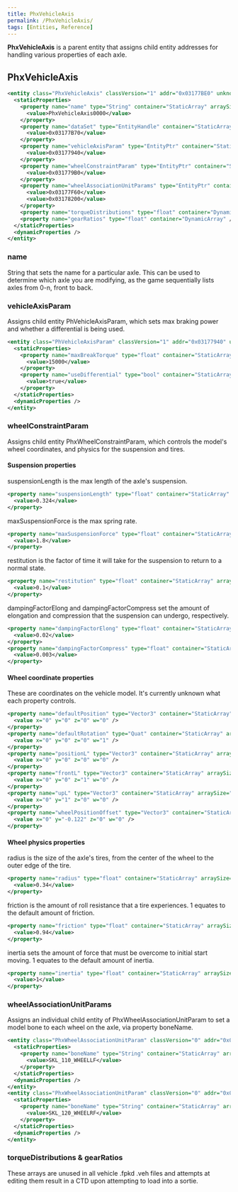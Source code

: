 ```yaml
---
title: PhxVehicleAxis
permalink: /PhxVehicleAxis/
tags: [Entities, Reference]
---
```


<b>PhxVehicleAxis</b> is a parent entity that assigns child entity
addresses for handling various properties of each axle.

## PhxVehicleAxis

```xml
<entity class="PhxVehicleAxis" classVersion="1" addr="0x03177BE0" unknown1="128" unknown2="212203">
  <staticProperties>
    <property name="name" type="String" container="StaticArray" arraySize="1">
      <value>PhxVehicleAxis0000</value>
    </property>
    <property name="dataSet" type="EntityHandle" container="StaticArray" arraySize="1">
      <value>0x03177B70</value>
    </property>
    <property name="vehicleAxisParam" type="EntityPtr" container="StaticArray" arraySize="1">
      <value>0x03177940</value>
    </property>
    <property name="wheelConstraintParam" type="EntityPtr" container="StaticArray" arraySize="1">
      <value>0x031779B0</value>
    </property>
    <property name="wheelAssociationUnitParams" type="EntityPtr" container="DynamicArray" arraySize="2">
      <value>0x03177F60</value>
      <value>0x03178200</value>
    </property>
    <property name="torqueDistributions" type="float" container="DynamicArray" />
    <property name="gearRatios" type="float" container="DynamicArray" />
  </staticProperties>
  <dynamicProperties />
</entity>
```



### name

String that sets the name for a particular axle. This can be used to
determine which axle you are modifying, as the game sequentially lists
axles from 0-n, front to back.


### vehicleAxisParam

Assigns child entity PhVehicleAxisParam, which sets max braking power
and whether a differential is being used.

```xml
<entity class="PhVehicleAxisParam" classVersion="1" addr="0x03177940" unknown1="32" unknown2="212205">
  <staticProperties>
    <property name="maxBreakTorque" type="float" container="StaticArray" arraySize="1">
      <value>15000</value>
    </property>
    <property name="useDifferential" type="bool" container="StaticArray" arraySize="1">
      <value>true</value>
    </property>
  </staticProperties>
  <dynamicProperties />
</entity>
```



### wheelConstraintParam

Assigns child entity PhxWheelConstraintParam, which controls the model's
wheel coordinates, and physics for the suspension and tires.


#### Suspension properties

suspensionLength is the max length of the axle's suspension.

```xml
<property name="suspensionLength" type="float" container="StaticArray" arraySize="1">
  <value>0.324</value>
</property>
```

maxSuspensionForce is the max spring rate.

```xml
<property name="maxSuspensionForce" type="float" container="StaticArray" arraySize="1">
  <value>1.8</value>
</property>
```

restitution is the factor of time it will take for the suspension to
return to a normal state.

```xml
<property name="restitution" type="float" container="StaticArray" arraySize="1">
  <value>0.1</value>
</property>
```

dampingFactorElong and dampingFactorCompress set the amount of
elongation and compression that the suspension can undergo,
respectively.

```xml
<property name="dampingFactorElong" type="float" container="StaticArray" arraySize="1">
  <value>0.02</value>
</property>
<property name="dampingFactorCompress" type="float" container="StaticArray" arraySize="1">
  <value>0.003</value>
</property>
```



#### Wheel coordinate properties

These are coordinates on the vehicle model. It's currently unknown what
each property controls.

```xml
<property name="defaultPosition" type="Vector3" container="StaticArray" arraySize="1">
  <value x="0" y="0" z="0" w="0" />
</property>
<property name="defaultRotation" type="Quat" container="StaticArray" arraySize="1">
  <value x="0" y="0" z="0" w="1" />
</property>
<property name="positionL" type="Vector3" container="StaticArray" arraySize="1">
  <value x="0" y="0" z="0" w="0" />
</property>
<property name="frontL" type="Vector3" container="StaticArray" arraySize="1">
  <value x="0" y="0" z="1" w="0" />
</property>
<property name="upL" type="Vector3" container="StaticArray" arraySize="1">
  <value x="0" y="1" z="0" w="0" />
</property>
<property name="wheelPositionOffset" type="Vector3" container="StaticArray" arraySize="1">
  <value x="0" y="-0.122" z="0" w="0" />
</property>
```



#### Wheel physics properties

radius is the size of the axle's tires, from the center of the wheel to
the outer edge of the tire.

```xml
<property name="radius" type="float" container="StaticArray" arraySize="1">
  <value>0.34</value>
</property>
```

friction is the amount of roll resistance that a tire experiences. 1
equates to the default amount of friction.

```xml
<property name="friction" type="float" container="StaticArray" arraySize="1">
  <value>0.94</value>
</property>
```

inertia sets the amount of force that must be overcome to initial start
moving. 1 equates to the default amount of inertia.

```xml
<property name="inertia" type="float" container="StaticArray" arraySize="1">
  <value>1</value>
</property>
```



### wheelAssociationUnitParams

Assigns an individual child entity of PhxWheelAssociationUnitParam to
set a model bone to each wheel on the axle, via property boneName.

```xml
<entity class="PhxWheelAssociationUnitParam" classVersion="0" addr="0x03177F60" unknown1="32" unknown2="212207">
  <staticProperties>
    <property name="boneName" type="String" container="StaticArray" arraySize="1">
      <value>SKL_110_WHEELLF</value>
    </property>
  </staticProperties>
  <dynamicProperties />
</entity>
<entity class="PhxWheelAssociationUnitParam" classVersion="0" addr="0x03178200" unknown1="32" unknown2="212208">
  <staticProperties>
    <property name="boneName" type="String" container="StaticArray" arraySize="1">
      <value>SKL_120_WHEELRF</value>
    </property>
  </staticProperties>
  <dynamicProperties />
</entity>
```



### torqueDistributions & gearRatios

These arrays are unused in all vehicle .fpkd .veh files and attempts at
editing them result in a CTD upon attempting to load into a sortie.
